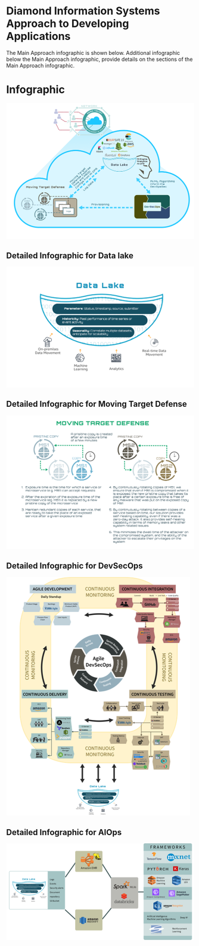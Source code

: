 ﻿# Diamond Information Systems Approach to Developing Applications
The Main Approach infographic is shown below. Additional infographic below the Main Approach infographic, provide details on the sections of the Main Approach infographic.

# Infographic
![](MAIN%20APPROACH.png)

## Detailed Infographic for Data lake
![](DataLake.png)

## Detailed Infographic for Moving Target Defense
![](Moving%20Target%20Defense%20-%20v2.png)

## Detailed Infographic for DevSecOps
![](DHS%20AI%20ML%20T3%20Ops.png)

## Detailed Infographic for AIOps
![](Updated%20AI%20Ops.png)




